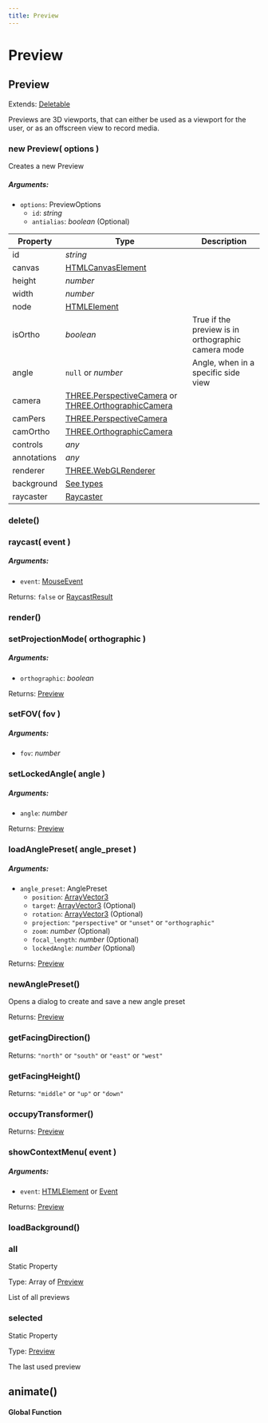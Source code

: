 ```yaml
---
title: Preview
---
```


# Preview
## Preview
Extends: [Deletable](misc#deletable)

Previews are 3D viewports, that can either be used as a viewport for the user, or as an offscreen view to record media.

### new Preview( options )
Creates a new Preview

##### Arguments:
* `options`: PreviewOptions
	* `id`: *string*
	* `antialias`: *boolean* (Optional)


| Property | Type | Description |
| -------- | ---- | ----------- |
| id | *string* |  |
| canvas | [HTMLCanvasElement](https://developer.mozilla.org/en-US/docs/Web/API/HTMLCanvasElement) |  |
| height | *number* |  |
| width | *number* |  |
| node | [HTMLElement](https://developer.mozilla.org/en-US/docs/Web/API/HTMLElement) |  |
| isOrtho | *boolean* | True if the preview is in orthographic camera mode |
| angle | `null` or *number* | Angle, when in a specific side view |
| camera | [THREE.PerspectiveCamera](https://threejs.org/docs/index.html#api/en/cameras/PerspectiveCamera) or [THREE.OrthographicCamera](https://threejs.org/docs/index.html#api/en/cameras/OrthographicCamera) |  |
| camPers | [THREE.PerspectiveCamera](https://threejs.org/docs/index.html#api/en/cameras/PerspectiveCamera) |  |
| camOrtho | [THREE.OrthographicCamera](https://threejs.org/docs/index.html#api/en/cameras/OrthographicCamera) |  |
| controls | *any* |  |
| annotations | *any* |  |
| renderer | [THREE.WebGLRenderer](https://threejs.org/docs/index.html#api/en/renderers/WebGLRenderer) |  |
| background | [See types](https://github.com/JannisX11/blockbench-types/blob/c2ec864/types/preview.d.ts#L52) |  |
| raycaster | [Raycaster](#Raycaster) |  |

### delete()


### raycast( event )
##### Arguments:
* `event`: [MouseEvent](#MouseEvent)

Returns: `false` or [RaycastResult](https://github.com/JannisX11/blockbench-types/blob/c2ec864/types/preview.d.ts#L17)

### render()


### setProjectionMode( orthographic )
##### Arguments:
* `orthographic`: *boolean*

Returns: [Preview](preview#preview-1)

### setFOV( fov )
##### Arguments:
* `fov`: *number*


### setLockedAngle( angle )
##### Arguments:
* `angle`: *number*

Returns: [Preview](preview#preview-1)

### loadAnglePreset( angle_preset )
##### Arguments:
* `angle_preset`: AnglePreset
	* `position`: [ArrayVector3](https://github.com/JannisX11/blockbench-types/blob/c2ec864/types/outliner.d.ts#L3)
	* `target`: [ArrayVector3](https://github.com/JannisX11/blockbench-types/blob/c2ec864/types/outliner.d.ts#L3) (Optional)
	* `rotation`: [ArrayVector3](https://github.com/JannisX11/blockbench-types/blob/c2ec864/types/outliner.d.ts#L3) (Optional)
	* `projection`: `"perspective"` or `"unset"` or `"orthographic"`
	* `zoom`: *number* (Optional)
	* `focal_length`: *number* (Optional)
	* `lockedAngle`: *number* (Optional)

Returns: [Preview](preview#preview-1)

### newAnglePreset()
Opens a dialog to create and save a new angle preset


Returns: [Preview](preview#preview-1)

### getFacingDirection()

Returns: `"north"` or `"south"` or `"east"` or `"west"`

### getFacingHeight()

Returns: `"middle"` or `"up"` or `"down"`

### occupyTransformer()

Returns: [Preview](preview#preview-1)

### showContextMenu( event )
##### Arguments:
* `event`: [HTMLElement](https://developer.mozilla.org/en-US/docs/Web/API/HTMLElement) or [Event](https://developer.mozilla.org/en-US/docs/Web/API/Event)

Returns: [Preview](preview#preview-1)

### loadBackground()


### all
Static Property

Type: Array of [Preview](preview#preview-1)

List of all previews


### selected
Static Property

Type: [Preview](preview#preview-1)

The last used preview



## animate()
#### Global Function



